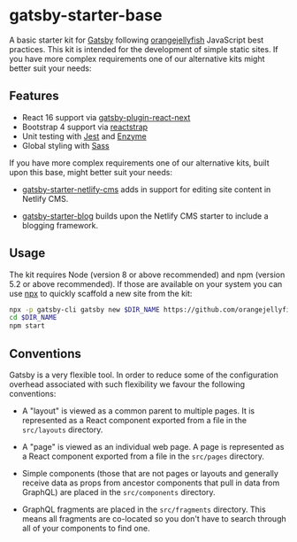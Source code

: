 # gatsby-starter-base

A basic starter kit for [Gatsby][gatsby] following [orangejellyfish][oj]
JavaScript best practices. This kit is intended for the development of simple
static sites. If you have more complex requirements one of our alternative kits
might better suit your needs:

## Features

- React 16 support via [gatsby-plugin-react-next][gprn]
- Bootstrap 4 support via [reactstrap][rs]
- Unit testing with [Jest][jest] and [Enzyme][enz]
- Global styling with [Sass][sass]

If you have more complex requirements one of our alternative kits, built upon
this base, might better suit your needs:

- [gatsby-starter-netlify-cms][gsnc] adds in support for editing site content
  in Netlify CMS.

- [gatsby-starter-blog][gsb] builds upon the Netlify CMS starter to include a
  blogging framework.

## Usage

The kit requires Node (version 8 or above recommended) and npm (version 5.2 or
above recommended). If those are available on your system you can use [npx][npx]
to quickly scaffold a new site from the kit:

```sh
npx -p gatsby-cli gatsby new $DIR_NAME https://github.com/orangejellyfish/gatsby-starter-base
cd $DIR_NAME
npm start
```

## Conventions

Gatsby is a very flexible tool. In order to reduce some of the configuration
overhead associated with such flexibility we favour the following conventions:

- A "layout" is viewed as a common parent to multiple pages. It is represented
  as a React component exported from a file in the `src/layouts` directory.

- A "page" is viewed as an individual web page. A page is represented as a
  React component exported from a file in the `src/pages` directory.

- Simple components (those that are not pages or layouts and generally receive
  data as props from ancestor components that pull in data from GraphQL) are
  placed in the `src/components` directory.

- GraphQL fragments are placed in the `src/fragments` directory. This means all
  fragments are co-located so you don't have to search through all of your
  components to find one.

[gatsby]: https://www.gatsbyjs.org/
[oj]: https://orangejellyfish.com/
[gprn]: https://www.npmjs.com/package/gatsby-plugin-react-next
[rs]: https://reactstrap.github.io/
[jest]: https://facebook.github.io/jest/
[enz]: https://github.com/airbnb/enzyme
[sass]: https://sass-lang.com/
[gsnc]: https://github.com/orangejellyfish/gatsby-starter-netlify-cms
[gsb]: https://github.com/orangejellyfish/gatsby-starter-blog
[ncms]: https://www.netlifycms.org/
[npx]: https://www.npmjs.com/package/npx
